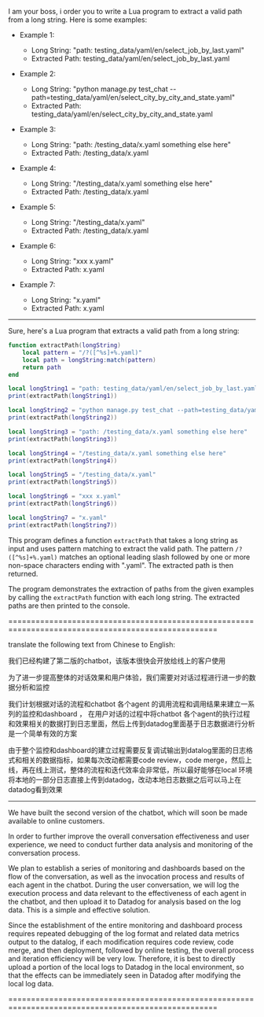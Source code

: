 I am your boss, i order you to write a Lua program to extract a valid path from a long string.
Here is some examples:

* Example 1:
  * Long String: "path: testing_data/yaml/en/select_job_by_last.yaml"
  * Extracted Path: testing_data/yaml/en/select_job_by_last.yaml

* Example 2:
  * Long String: "python manage.py test_chat --path=testing_data/yaml/en/select_city_by_city_and_state.yaml"
  * Extracted Path: testing_data/yaml/en/select_city_by_city_and_state.yaml

* Example 3:
  * Long String: "path: /testing_data/x.yaml something else here"
  * Extracted Path: /testing_data/x.yaml

* Example 4:
  * Long String: "/testing_data/x.yaml something else here"
  * Extracted Path: /testing_data/x.yaml

* Example 5:
  * Long String: "/testing_data/x.yaml"
  * Extracted Path: /testing_data/x.yaml

* Example 6:
  * Long String: "xxx x.yaml"
  * Extracted Path: x.yaml

* Example 7:
  * Long String: "x.yaml"
  * Extracted Path: x.yaml

------------------------------

Sure, here's a Lua program that extracts a valid path from a long string:

```lua
function extractPath(longString)
    local pattern = "/?([^%s]+%.yaml)"
    local path = longString:match(pattern)
    return path
end

local longString1 = "path: testing_data/yaml/en/select_job_by_last.yaml"
print(extractPath(longString1))

local longString2 = "python manage.py test_chat --path=testing_data/yaml/en/select_city_by_city_and_state.yaml"
print(extractPath(longString2))

local longString3 = "path: /testing_data/x.yaml something else here"
print(extractPath(longString3))

local longString4 = "/testing_data/x.yaml something else here"
print(extractPath(longString4))

local longString5 = "/testing_data/x.yaml"
print(extractPath(longString5))

local longString6 = "xxx x.yaml"
print(extractPath(longString6))

local longString7 = "x.yaml"
print(extractPath(longString7))
```

This program defines a function `extractPath` that takes a long string as input and uses pattern matching to extract the valid path. The pattern `/?([^%s]+%.yaml)` matches an optional leading slash followed by one or more non-space characters ending with ".yaml". The extracted path is then returned.

The program demonstrates the extraction of paths from the given examples by calling the `extractPath` function with each long string. The extracted paths are then printed to the console.

====================================================================================================

translate the following text from Chinese to English:

我们已经构建了第二版的chatbot，该版本很快会开放给线上的客户使用

为了进一步提高整体的对话效果和用户体验，我们需要对对话过程进行进一步的数据分析和监控

我们计划根据对话的流程和chatbot 各个agent 的调用流程和调用结果来建立一系列的监控和dashboard ， 在用户对话的过程中将chatbot 各个agent的执行过程和效果相关的数据打到日志里面，然后上传到datadog里面基于日志数据进行分析是一个简单有效的方案

由于整个监控和dashboard的建立过程需要反复调试输出到datalog里面的日志格式和相关的数据指标，如果每次改动都需要code review，code merge，然后上线，再在线上测试，整体的流程和迭代效率会非常低，所以最好能够在local 环境将本地的一部分日志直接上传到datadog，改动本地日志数据之后可以马上在datadog看到效果

------------------------------

We have built the second version of the chatbot, which will soon be made available to online customers.

In order to further improve the overall conversation effectiveness and user experience, we need to conduct further data analysis and monitoring of the conversation process.

We plan to establish a series of monitoring and dashboards based on the flow of the conversation, as well as the invocation process and results of each agent in the chatbot. During the user conversation, we will log the execution process and data relevant to the effectiveness of each agent in the chatbot, and then upload it to Datadog for analysis based on the log data. This is a simple and effective solution.

Since the establishment of the entire monitoring and dashboard process requires repeated debugging of the log format and related data metrics output to the datalog, if each modification requires code review, code merge, and then deployment, followed by online testing, the overall process and iteration efficiency will be very low. Therefore, it is best to directly upload a portion of the local logs to Datadog in the local environment, so that the effects can be immediately seen in Datadog after modifying the local log data.

====================================================================================================


